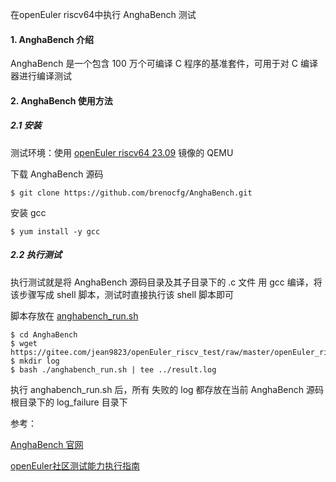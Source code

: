 在openEuler riscv64中执行 AnghaBench 测试

#### 1.  AnghaBench 介绍

AnghaBench 是一个包含 100 万个可编译 C 程序的基准套件，可用于对 C 编译器进行编译测试

#### 2. AnghaBench 使用方法

##### 2.1 安装

测试环境：使用 [openEuler riscv64 23.09](https://repo.tarsier-infra.com/openEuler-RISC-V/preview/openEuler-23.09-V1-riscv64/QEMU/) 镜像的 QEMU

下载 AnghaBench 源码

````
$ git clone https://github.com/brenocfg/AnghaBench.git
````

安装 gcc

````
$ yum install -y gcc
````

##### 2.2 执行测试

执行测试就是将 AnghaBench 源码目录及其子目录下的 .c 文件 用 gcc 编译，将该步骤写成 shell 脚本，测试时直接执行该 shell 脚本即可

脚本存放在 [anghabench_run.sh](../../anghabench/anghabench_run.sh)

````
$ cd AnghaBench
$ wget https://gitee.com/jean9823/openEuler_riscv_test/raw/master/openEuler_riscv_compiler_test/AnghaBench/anghabench_run.sh
$ mkdir log
$ bash ./anghabench_run.sh | tee ../result.log
````

执行 anghabench_run.sh 后，所有 失败的 log 都存放在当前 AnghaBench 源码根目录下的 log_failure 目录下



参考：

[AnghaBench 官网](http://cuda.dcc.ufmg.br/angha/home)

[openEuler社区测试能力执行指南](https://gitee.com/openeuler/QA/blob/master/openEuler%E7%A4%BE%E5%8C%BA%E6%B5%8B%E8%AF%95%E8%83%BD%E5%8A%9B%E6%89%A7%E8%A1%8C%E6%8C%87%E5%8D%97/openEuler%E7%A4%BE%E5%8C%BA%E6%B5%8B%E8%AF%95%E8%83%BD%E5%8A%9B%E6%89%A7%E8%A1%8C%E6%8C%87%E5%8D%97.md#103anghabench)

